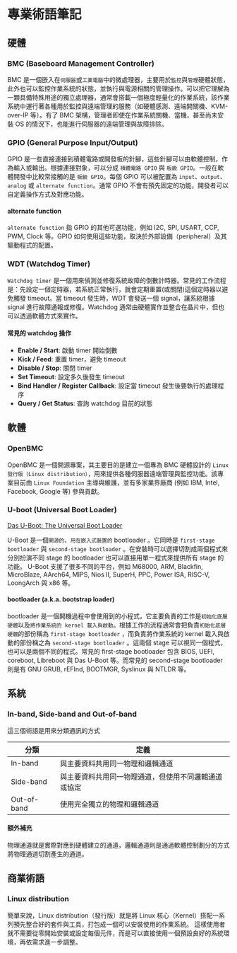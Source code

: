 # 專業術語筆記

## 硬體

### BMC (Baseboard Management Controller)

BMC 是一個嵌入在`伺服器`或`工業電腦`中的微處理器，主要用於`監控`與`管理`硬體狀態，此外也可以監控作業系統的狀態，並執行與電源相關的管理操作。可以把它理解為一顆具備特殊用途的獨立處理器，通常會搭載一個極度輕量化的作業系統，該作業系統中運行著各種用於監控與遠端管理的服務（如硬體感測、遠端開關機、KVM-over-IP 等）。有了 BMC 架構，管理者即使在作業系統關機、當機，甚至尚未安裝 OS 的情況下，也能進行伺服器的遠端管理與故障排除。

### GPIO (General Purpose Input/Output)

GPIO 是一些直接連接到積體電路或開發板的針腳，這些針腳可以由軟體控制，作為輸入或輸出。根據連接對象，可以分成 `積體電路 GPIO` 與 `板級 GPIO`。一般在軟體開發中比較常接觸的是 `板級 GPIO`。每個 GPIO 可以被配置為 `input`、`output`、`analog` 或 `alternate function`。通常 GPIO 不會有預先固定的功能，開發者可以自定義操作方式及對應功能。

#### alternate function

`alternate function` 指 GPIO 的其他可選功能，例如 I2C, SPI, USART, CCP, PWM, Clock 等。GPIO 如何使用這些功能，取決於外部設備（peripheral）及其驅動程式的配置。

### WDT (Watchdog Timer)

`Watchdog timer` 是一個用來偵測並修復系統故障的倒數計時器。常見的工作流程是：先設定一個定時器，若系統正常執行，就會定期重置(或關閉)這個定時器以避免觸發 timeout。當 timeout 發生時，WDT 會發送一個 signal，讓系統根據 signal 進行故障通報或修復。Watchdog 通常由硬體實作並整合在晶片中，但也可以透過軟體方式來實作。

#### 常見的 watchdog 操作

- **Enable / Start**: 啟動 timer 開始倒數  
- **Kick / Feed**: 重置 timer，避免 timeout  
- **Disable / Stop**: 關閉 timer  
- **Set Timeout**: 設定多久後發生 timeout  
- **Bind Handler / Register Callback**: 設定當 timeout 發生後要執行的處理程序  
- **Query / Get Status**: 查詢 watchdog 目前的狀態  

## 軟體

### OpenBMC

OpenBMC 是一個開源專案，其主要目的是建立一個專為 BMC 硬體設計的 `Linux 發行版（Linux distribution）`，用來提供各種伺服器遠端管理與監控功能。該專案目前由 `Linux Foundation` 主導與維護，並有多家業界廠商 (例如 IBM, Intel, Facebook, Google 等) 參與貢獻。

### U-boot (Universal Boot Loader)

[Das U-Boot: The Universal Boot Loader](https://u-boot.org/)

U-Boot 是一個`開源的`、`用在嵌入式裝置的` bootloader 。它同時是 `first-stage bootloader` 與 `second-stage bootloader` 。在安裝時可以選擇切割成兩個程式來分別扮演不同 stage 的 bootloader 也可以直接用單一程式來提供所有 stage 的功能。 U-Boot 支援了很多不同的平台，例如  M68000, ARM, Blackfin, MicroBlaze, AArch64, MIPS, Nios II, SuperH, PPC, Power ISA, RISC-V, LoongArch 與 x86 等。

#### bootloader (a.k.a. bootstrap loader)

bootloader 是一個開機過程中會使用到的小程式，它主要負責的工作是`初始化底層硬體`以及`將作業系統的 kernel 載入與啟動`。根據工作的流程通常會把負責`初始化底層硬體`的部份稱為 `first-stage bootloader` ，而負責將作業系統的 kernel 載入與啟動的部份稱之為 `second-stage bootloader` 。這兩個 stage 可以視同一個程式，也可以是兩個不同的程式。常見的 first-stage bootloader 包含 BIOS, UEFI, coreboot, Libreboot 與 Das U-Boot 等。而常見的 second-stage bootloader 則是有 GNU GRUB, rEFInd, BOOTMGR, Syslinux 與 NTLDR 等。

## 系統

### In-band, Side-band and Out-of-band

這三個術語是用來分類通訊的方式

| 分類 | 定義 |
| - | - |
| In-band | 與主要資料共用同一物理和邏輯通道 |
| Side-band | 與主要資料共用同一物理通道，但使用不同邏輯通道或協定 |
| Out-of-band | 使用完全獨立的物理和邏輯通道 |

#### 額外補充

物理通道就是實際對應到硬體建立的通道，邏輯通道則是通過軟體控制劃分的方式將物理通道切割產生的通道。

## 商業術語

### Linux distribution

簡單來說，Linux distribution（發行版）就是將 Linux 核心（Kernel）搭配一系列預先整合好的套件與工具，打包成一個可以安裝使用的作業系統。
這樣使用者就不需要從零開始安裝或設定每個元件，而是可以直接使用一個預設良好的系統環境，再依需求進一步調整。
